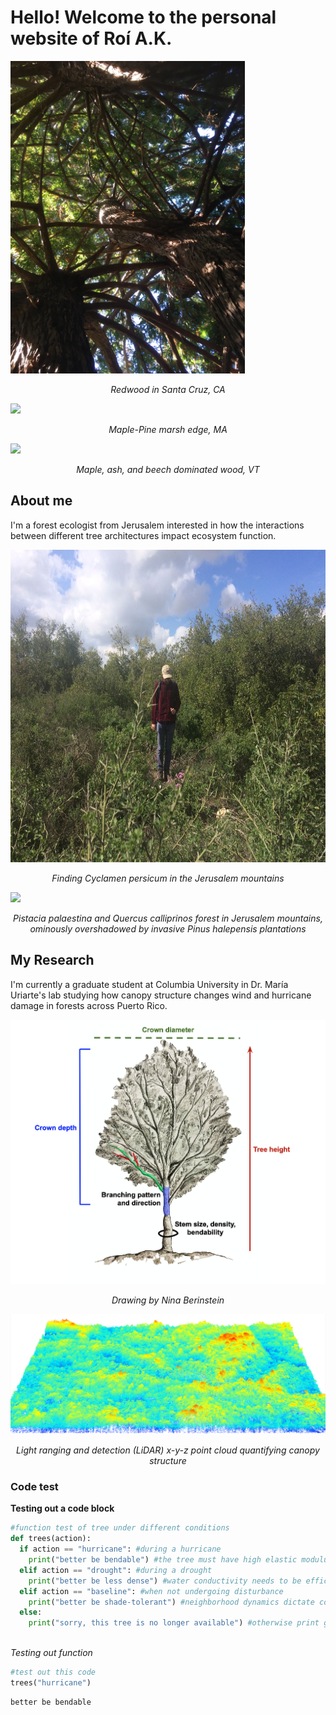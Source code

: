 # Hello! Welcome to the personal website of Roí A.K.

<img src="Images/IMG_1806.JPG" height= "500">

*<p align="center">Redwood in Santa Cruz, CA</p>*

<img src="Images/IMG_1133.JPG" height= "500">

*<p align="center">Maple-Pine marsh edge, MA</p>*

<img src="Images/Mile-Around%20Aerial%20(10_11_15)).JPG" height="700">

*<p align="center">Maple, ash, and beech dominated wood, VT</p>*

## About me

I'm a forest ecologist from Jerusalem interested in how the interactions between different tree architectures impact ecosystem function.


<img src="Images/PGTW2744.JPG" height= "500">

*<p align="center">Finding Cyclamen persicum in the Jerusalem mountains</p>*

<img src="Images/IMG_0113.JPG" height= "500">

*<p align="center">Pistacia palaestina and Quercus calliprinos forest in Jerusalem mountains, ominously overshadowed by invasive Pinus halepensis plantations</p>*

## My Research
I'm currently a graduate student at Columbia University in Dr. María Uriarte's lab studying how canopy structure changes wind and hurricane damage in forests across Puerto Rico.

![](Images/Tree%20architecture.png)

*<p align="center">Drawing by Nina Berinstein</p>*

<img src="Images/LiDAR%20Point%20Cloud%20Close.png">

*<p align="center">Light ranging and detection (LiDAR) x-y-z point cloud quantifying canopy structure</p>*

### Code test

**Testing out a code block**
```python
#function test of tree under different conditions
def trees(action):
  if action == "hurricane": #during a hurricane
    print("better be bendable") #the tree must have high elastic modulus
  elif action == "drought": #during a drought
    print("better be less dense") #water conductivity needs to be efficient
  elif action == "baseline": #when not undergoing disturbance 
    print("better be shade-tolerant") #neighborhood dynamics dictate composition
  else:
    print("sorry, this tree is no longer available") #otherwise print generic message
  
```

*Testing out function*
```python
#test out this code
trees("hurricane")
```

```python
better be bendable
```
